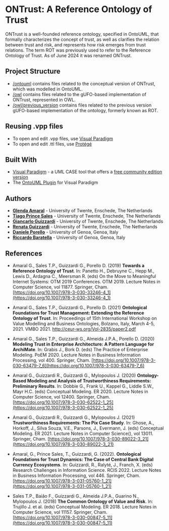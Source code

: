 # ONTrust: A Reference Ontology of Trust

ONTrust is a well-founded reference ontology, specified in OntoUML, that formally characterizes the concept of trust, as well as clarifies the relation between trust and risk, and represents how risk emerges from trust relations. The term ROT was previously used to refer to the Reference Ontology of Trust. As of June 2024 it was renamed ONTrust.

## Project Structure

* [/ontouml](/ontouml) contains files related to the conceptual version of ONTrust, which was modelled in OntoUML.
* [/owl](/owl) contains files related to the gUFO-based implementation of ONTrust, represented in OWL.
* [/owl/previous_version](/owl/previous_version) contains files related to the previous version gUFO-based implementation of the ontology, formerly known as ROT.


## Reusing .vpp files

* To open and edit .vpp files, use [Visual Paradigm](https://www.visual-paradigm.com)
* To open and edit .ttl files, use [Protégé](https://protege.stanford.edu/)

## Built With

* [Visual Paradigm](https://www.visual-paradigm.com) - a UML CASE tool that offers a [free community edition version](https://www.visual-paradigm.com/download/community.jsp)
* The [OntoUML Plugin](https://github.com/OntoUML/ontouml-vp-plugin) for Visual Paradigm


## Authors

* **[Glenda Amaral](https://www.researchgate.net/profile/Glenda_Amaral)** - University of Twente, Enschede, The Netherlands
* **[Tiago Prince Sales](https://www.researchgate.net/profile/Tiago-Prince-Sales)** - University of Twente, Enschede, The Netherlands
* **[Giancarlo Guizzardi](https://www.researchgate.net/profile/Giancarlo-Guizzardi-2)** - University of Twente, Enschede, The Netherlands
* **[Renata Guizzardi](https://www.researchgate.net/profile/Renata-Guizzardi)** - University of Twente, Enschede, The Netherlands
* **[Daniele Porello](https://www.researchgate.net/profile/Daniele_Porello)** - University of Genoa, Genoa, Italy
* **[Riccardo Baratella](https://www.researchgate.net/profile/Riccardo-Baratella)** - University of Genoa, Genoa, Italy


## References

- Amaral G., Sales T.P., Guizzardi G., Porello D. (2019) **Towards a Reference Ontology of Trust**. In: Panetto H., Debruyne C., Hepp M., Lewis D., Ardagna C., Meersman R. (eds) On the Move to Meaningful Internet Systems: OTM 2019 Conferences. OTM 2019. Lecture Notes in Computer Science, vol 11877. Springer, Cham. [https://doi.org/10.1007/978-3-030-33246-4_1](https://doi.org/10.1007/978-3-030-33246-4_1)

- Amaral G., Sales T.P., Guizzardi G., Porello D. (2021) **Ontological Foundations for Trust Management: Extending the Reference Ontology of Trust**. In: Proceedings of 15th International Workshop on Value Modelling and Business Ontologies, Bolzano, Italy, March 4-5, 2021. VMBO 2021. http://ceur-ws.org/Vol-2835/paper2.pdf

- Amaral G., Sales T.P., Guizzardi G., Almeida J.P.A., Porello D. (2020) **Modeling Trust in Enterprise Architecture: A Pattern Language for ArchiMate**. In: Grabis J., Bork D. (eds) The Practice of Enterprise Modeling. PoEM 2020. Lecture Notes in Business Information Processing, vol 400. Springer, Cham. [https://doi.org/10.1007/978-3-030-63479-7_6](https://doi.org/10.1007/978-3-030-63479-7_6)

- Amaral G., Guizzardi R., Guizzardi G., Mylopoulos J. (2020) **Ontology-Based Modeling and Analysis of Trustworthiness Requirements: Preliminary Results**. In: Dobbie G., Frank U., Kappel G., Liddle S.W., Mayr H.C. (eds) Conceptual Modeling. ER 2020. Lecture Notes in Computer Science, vol 12400. Springer, Cham. [https://doi.org/10.1007/978-3-030-62522-1_25](https://doi.org/10.1007/978-3-030-62522-1_25)

- Amaral G., Guizzardi R., Guizzardi G., Mylopoulos J. (2021) **Trustworthiness Requirements: The Pix Case Study**. In: Ghose, A., Horkoff, J., Silva Souza, V.E., Parsons, J., Evermann, J. (eds) Conceptual Modeling. ER 2021. Lecture Notes in Computer Science(), vol 13011. Springer, Cham. [https://doi.org/10.1007/978-3-030-89022-3_21](https://doi.org/10.1007/978-3-030-89022-3_21)

- Amaral, G., Prince Sales, T., Guizzardi, G. (2022). **Ontological Foundations for Trust Dynamics: The Case of Central Bank Digital Currency Ecosystems**. In: Guizzardi, R., Ralyté, J., Franch, X. (eds) Research Challenges in Information Science. RCIS 2022. Lecture Notes in Business Information Processing, vol 446. Springer, Cham. [https://doi.org/10.1007/978-3-031-05760-1_21](https://doi.org/10.1007/978-3-031-05760-1_21)

- Sales T.P., Baião F., Guizzardi G., Almeida J.P.A., Guarino N., Mylopoulos J. (2018) **The Common Ontology of Value and Risk**. In: Trujillo J. et al. (eds) Conceptual Modeling. ER 2018. Lecture Notes in Computer Science, vol 11157. Springer, Cham. [https://doi.org/10.1007/978-3-030-00847-5_11](https://doi.org/10.1007/978-3-030-00847-5_11)

